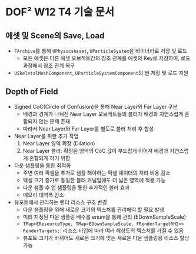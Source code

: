 
# DOF² W12 T4 기술 문서

## 에셋 및 Scene의 Save, Load
* `FArchive`를 통해 `UPhysicsAsset`, `UParticleSystem`을 바이너리로 저장 및 로드
  * 모든 에셋은 다른 에셋 오브젝트간의 참조 관계를 에셋의 Key로 저장하여, 로드 과정에서 참조 관계 복구
* `USkeletalMeshComponent`, `UParticleSystemComponent`의 씬 저장 및 로드 지원

## Depth of Field
* Signed CoC(Circle of Confusion)을 통해 Near Layer와 Far Layer 구분
  * 배경과 경계가 나눠진 Near Layer 오브젝트들의 블러가 배경과 자연스럽게 혼합되지 않는 문제 존재
  * 따라서 Near Layer와 Far Layer를 별도로 블러 처리 후 합성
* Near Layer를 위한 추가 작업
  1. Near Layer 영역 확장 (Dilation)
  2. Near Layer 블러: 확장된 영역의 CoC 값이 부드럽게 이어져 배경과 자연스럽게 혼합되게 하기 위함
* 다운 샘플링을 통한 최적화
  * 주변 여러 픽셀을 추가로 샘플 해야하는 픽셀 쉐이더의 처리 비용 감소
  * 텍셀 크기 증가로 동일한 블러 커널임에도 더 넓은 영역에 적용 가능
  * 다운 샘플 후 업 샘플링을 통한 추가적인 블러 효과
  * 메모리 대역폭 감소
* 뷰포트에서 관리하는 렌더 리소스 구조 변경
  * 다운 샘플링을 위해 새로운 크기의 텍스처를 관리해야 할 필요 발생
  * 미리 지정된 다운 샘플링 배수를 enum을 통해 관리 (EDownSampleScale)
  * `TMap<EResourceType, TMap<EDownSampleScale, FRenderTargetRHI>> RenderTargets;`: 리소스 타입에 따라 여러 해상도의 텍스처를 가질 수 있음
  * 뷰포트 크기가 바뀌어도 새로운 크기에 맞는 새로운 다운 샘플링용 리소스 할당 가능
